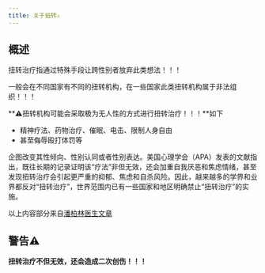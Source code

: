 ```yaml
---
title: 关于扭转⚠️
---
```


## **概述**

扭转治疗指通过特殊手段让跨性别者放弃此类想法！！！

一般会在不同国家有不同的扭转机构，在一些国家此类扭转机构属于非法组织！！！

**⚠️扭转机构可能会采取极为无人性的方式进行扭转治疗！！！**如下

- 精神疗法、药物治疗、催眠、电击、限制人身自由
- 甚至侮辱殴打体罚等

企图改变其性倾向、性别认同或者性别表达。美国心理学会（APA）发表的文献指出，既往长期的记录证明该“疗法”非但无效，还会加重自我厌恶和焦虑情绪，甚至发现扭转治疗会引起更严重的抑郁、焦虑和自杀风险。因此，越来越多的学界和业界都反对“扭转治疗”，世界范围内已有一些国家和地区明确禁止“扭转治疗”的实施。

以上内容部分来自[潘柏林医生文章](https://m.haodf.com/neirong/wenzhang/155352484.html)

## **警告⚠️**

**扭转治疗不但无效，还会造成二次创伤！！！**